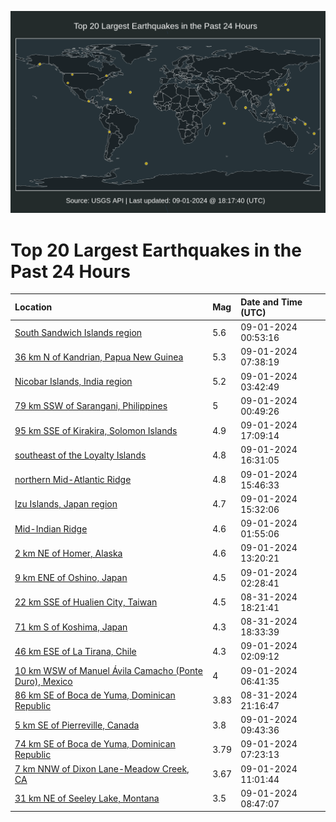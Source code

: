 ![Map](./map.png)

# Top 20 Largest Earthquakes in the Past 24 Hours

| Location | Mag | Date and Time (UTC) |
|:---|:---|:---|
| [South Sandwich Islands region](https://earthquake.usgs.gov/earthquakes/eventpage/us6000nny3) | 5.6 | 09-01-2024 00:53:16 |
| [36 km N of Kandrian, Papua New Guinea](https://earthquake.usgs.gov/earthquakes/eventpage/us6000np0y) | 5.3 | 09-01-2024 07:38:19 |
| [Nicobar Islands, India region](https://earthquake.usgs.gov/earthquakes/eventpage/us6000nnzf) | 5.2 | 09-01-2024 03:42:49 |
| [79 km SSW of Sarangani, Philippines](https://earthquake.usgs.gov/earthquakes/eventpage/us6000nny2) | 5 | 09-01-2024 00:49:26 |
| [95 km SSE of Kirakira, Solomon Islands](https://earthquake.usgs.gov/earthquakes/eventpage/us6000np36) | 4.9 | 09-01-2024 17:09:14 |
| [southeast of the Loyalty Islands](https://earthquake.usgs.gov/earthquakes/eventpage/us6000np31) | 4.8 | 09-01-2024 16:31:05 |
| [northern Mid-Atlantic Ridge](https://earthquake.usgs.gov/earthquakes/eventpage/us6000np2u) | 4.8 | 09-01-2024 15:46:33 |
| [Izu Islands, Japan region](https://earthquake.usgs.gov/earthquakes/eventpage/us6000np2p) | 4.7 | 09-01-2024 15:32:06 |
| [Mid-Indian Ridge](https://earthquake.usgs.gov/earthquakes/eventpage/us6000nnyy) | 4.6 | 09-01-2024 01:55:06 |
| [2 km NE of Homer, Alaska](https://earthquake.usgs.gov/earthquakes/eventpage/ak024b9eizri) | 4.6 | 09-01-2024 13:20:21 |
| [9 km ENE of Oshino, Japan](https://earthquake.usgs.gov/earthquakes/eventpage/us6000nnz4) | 4.5 | 09-01-2024 02:28:41 |
| [22 km SSE of Hualien City, Taiwan](https://earthquake.usgs.gov/earthquakes/eventpage/us6000nnwq) | 4.5 | 08-31-2024 18:21:41 |
| [71 km S of Koshima, Japan](https://earthquake.usgs.gov/earthquakes/eventpage/us6000nnwv) | 4.3 | 08-31-2024 18:33:39 |
| [46 km ESE of La Tirana, Chile](https://earthquake.usgs.gov/earthquakes/eventpage/us6000nnyz) | 4.3 | 09-01-2024 02:09:12 |
| [10 km WSW of Manuel Ávila Camacho (Ponte Duro), Mexico](https://earthquake.usgs.gov/earthquakes/eventpage/us6000np0n) | 4 | 09-01-2024 06:41:35 |
| [86 km SE of Boca de Yuma, Dominican Republic](https://earthquake.usgs.gov/earthquakes/eventpage/pr2024244000) | 3.83 | 08-31-2024 21:16:47 |
| [5 km SE of Pierreville, Canada](https://earthquake.usgs.gov/earthquakes/eventpage/us6000np1d) | 3.8 | 09-01-2024 09:43:36 |
| [74 km SE of Boca de Yuma, Dominican Republic](https://earthquake.usgs.gov/earthquakes/eventpage/pr2024245000) | 3.79 | 09-01-2024 07:23:13 |
| [7 km NNW of Dixon Lane-Meadow Creek, CA](https://earthquake.usgs.gov/earthquakes/eventpage/nc75056036) | 3.67 | 09-01-2024 11:01:44 |
| [31 km NE of Seeley Lake, Montana](https://earthquake.usgs.gov/earthquakes/eventpage/us6000np16) | 3.5 | 09-01-2024 08:47:07 |
